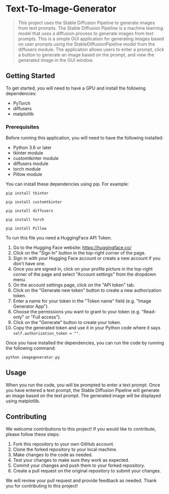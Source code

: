 # Text-To-Image-Generator

> This project uses the Stable Diffusion Pipeline to generate images from text prompts. The Stable Diffusion Pipeline is a machine learning model that uses a diffusion process to generate images from text prompts.
> This is a simple GUI application for generating images based on user prompts using the StableDiffusionPipeline model from the diffusers module. The application allows users to enter a prompt, click a button to generate an image based on the prompt, and view the generated image in the GUI window.

## Getting Started
To get started, you will need to have a GPU and install the following dependencies:

- PyTorch
- diffusers
- matplotlib

### Prerequisites

Before running this application, you will need to have the following installed:
- Python 3.6 or later
- tkinter module
- customtkinter module
- diffusers module
- torch module
- Pillow module

You can install these dependencies using pip. For example:

```
pip install tkinter
```
```
pip install customtkinter
```
```
pip install diffusers
```
```
pip install torch
```
```
pip install Pillow
```

To run this file you need a HuggingFace API Token.

1. Go to the Hugging Face website: https://huggingface.co/
2. Click on the "Sign In" button in the top-right corner of the page.
3. Sign in with your Hugging Face account or create a new account if you don't have one.
4. Once you are signed in, click on your profile picture in the top-right corner of the page and select "Account settings" from the dropdown menu.
5. On the account settings page, click on the "API token" tab.
6. Click on the "Generate new token" button to create a new authorization token.
7. Enter a name for your token in the "Token name" field (e.g. "Image Generator App").
8. Choose the permissions you want to grant to your token (e.g. "Read-only" or "Full access").
9. Click on the "Generate" button to create your token.
10. Copy the generated token and use it in your Python code where it says ```self.authorization_token = ""```.

Once you have installed the dependencies, you can run the code by running the following command:

```
python imagegenerator.py
```

## Usage

When you run the code, you will be prompted to enter a text prompt. Once you have entered a text prompt, the Stable Diffusion Pipeline will generate an image based on the text prompt. The generated image will be displayed using matplotlib.


## Contributing

We welcome contributions to this project! If you would like to contribute, please follow these steps:

1. Fork this repository to your own GitHub account.
2. Clone the forked repository to your local machine.
3. Make changes to the code as needed.
4. Test your changes to make sure they work as expected.
5. Commit your changes and push them to your forked repository.
6. Create a pull request on the original repository to submit your changes.

We will review your pull request and provide feedback as needed. Thank you for contributing to this project!

